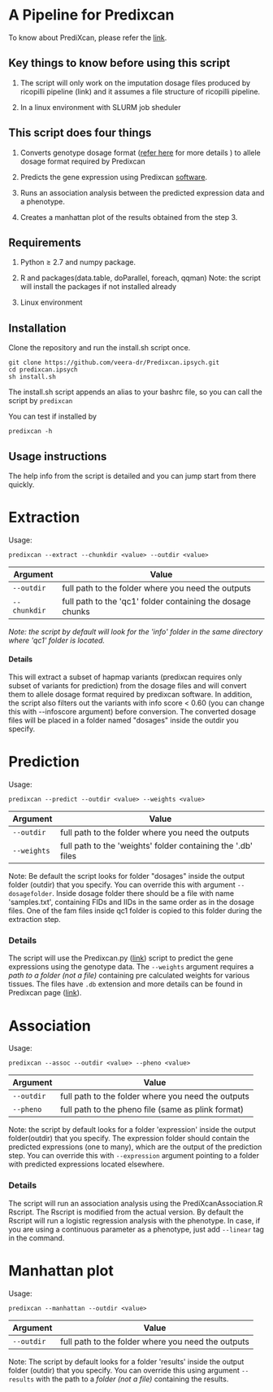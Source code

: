 # A Pipeline for Predixcan 

To know about PrediXcan, please refer the [link](https://github.com/hakyim/PrediXcan).

## Key things to know before using this script

1. The  script will only work on the imputation dosage files produced by ricopilli pipeline (link) and it assumes a file structure of ricopilli pipeline. 

2. In a linux environment with SLURM job sheduler


## This script does four things

1. Converts genotype dosage format ([refer here](http://pngu.mgh.harvard.edu/~purcell/plink/dosage.shtml) for more details ) to allele dosage format required by Predixcan

2. Predicts the gene expression using Predixcan [software](https://github.com/hakyim/PrediXcan).

3. Runs an association analysis between the predicted expression data and a phenotype.

4. Creates a manhattan plot of the results obtained from the step 3.

## Requirements

1. Python ≥ 2.7 and numpy package.
    
2. R and packages(data.table, doParallel, foreach, qqman)
Note: the script will install the packages if not installed already 

3. Linux environment

## Installation

Clone the repository and run the install.sh script once. 

```
git clone https://github.com/veera-dr/Predixcan.ipsych.git 
cd predixcan.ipsych
sh install.sh
```

The install.sh script appends an alias to your bashrc file, so you can call the script by `predixcan`

You can test if installed by

```
predixcan -h 
```
## Usage instructions

The help info from the script is detailed and you can jump start from there quickly.

# Extraction 

Usage:

```
predixcan --extract --chunkdir <value> --outdir <value> 
```

| Argument    | Value                                                      |
|-------------|------------------------------------------------------------|
| `--outdir`  | full path to the folder where you need the outputs         |
| `--chunkdir`| full path to the 'qc1' folder containing the dosage chunks |

*Note: the script by default will look for the 'info' folder in the same directory where 'qc1' folder is located.*

#### Details
This will extract a subset of hapmap variants (predixcan requires only subset of variants for prediction) from the dosage files and will convert them to allele dosage format required by predixcan software. In addition, the script also filters out the variants with info score < 0.60 (you can change this with --infoscore argument) before conversion. The converted dosage files will be placed in a folder named "dosages" inside the outdir you specify.

# Prediction

Usage:

```
predixcan --predict --outdir <value> --weights <value> 
```
| Argument    | Value                                                          |
|-------------|----------------------------------------------------------------|
| `--outdir`  | full path to the folder where you need the outputs             |
| `--weights` | full path to the 'weights' folder containing the '.db' files   |

Note: Be default the script looks for folder "dosages" inside the output folder (outdir) that you specify. You can override this with argument `--dosagefolder`. Inside dosage folder there should be a file with name 'samples.txt', containing FIDs and IIDs in the same order as in the dosage files. One of the fam files inside qc1 folder is copied to this folder during the extraction step.

### Details
The script will use the Predixcan.py ([link](https://github.com/hakyim/PrediXcan)) script to predict the gene expressions using the genotype data. The `--weights` argument requires a _path to a folder (not a file)_  containing pre calculated weights for various tissues. The files have `.db` extension and more details can be found in Predixcan page ([link](https://github.com/hakyim/PrediXcan)). 

# Association

Usage:

```
predixcan --assoc --outdir <value> --pheno <value> 
```

| Argument    | Value                                                          |
|-------------|----------------------------------------------------------------|
| `--outdir`  | full path to the folder where you need the outputs             |
| `--pheno`   | full path to the pheno file (same as plink format)             |

Note: the script by default looks for a folder 'expression' inside the output folder(outdir) that you specify. The expression folder should contain the predicted expressions (one to many), which are the output of the prediction step. You can override this with `--expression` argument pointing to a folder with predicted expressions located elsewhere.

### Details
The script will run an association analysis using the PrediXcanAssociation.R Rscript. The Rscript is modified from the actual version. By default the Rscript will run a logistic regression analysis with the phenotype. In case, if you are using a continuous parameter as a phenotype, just add `--linear` tag in the command.

# Manhattan plot

Usage:

```
predixcan --manhattan --outdir <value>
```
| Argument    | Value                                                          |
|-------------|----------------------------------------------------------------|
| `--outdir`  | full path to the folder where you need the outputs             |

Note: The script by default looks for a folder 'results' inside the output folder (outdir) that you specify. You can override this using argument `--results` with the path to a _folder (not a file)_ containing the results.
